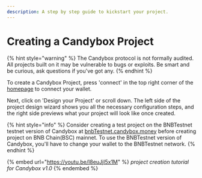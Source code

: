 ```yaml
---
description: A step by step guide to kickstart your project.
---
```


# Creating a Candybox Project

{% hint style="warning" %}
The Candybox protocol is not formally audited. All projects built on it may be vulnerable to bugs or exploits. Be smart and be curious, ask questions if you've got any.
{% endhint %}

To create a Candybox Project, press 'connect' in the top right corner of the [homepage](http://candybox.money) to connect your wallet.

Next, click on 'Design your Project' or scroll down. The left side of the project design wizard shows you all the necessary configuration steps, and the right side previews what your project will look like once created.

{% hint style="info" %}
Consider creating a test project on the BNBTestnet testnet version of Candybox at [bnbTestnet.candybox.money](http://bnbTestnet.candybox.money) before creating project on BNB Chain(BSC) mainnet. To use the BNBTestnet version of Candybox, you'll have to change your wallet to the BNBTestnet network.
{% endhint %}

{% embed url="https://youtu.be/I8euJjI5x1M" %}
_project creation tutorial for Candybox v1.0_
{% endembed %}
